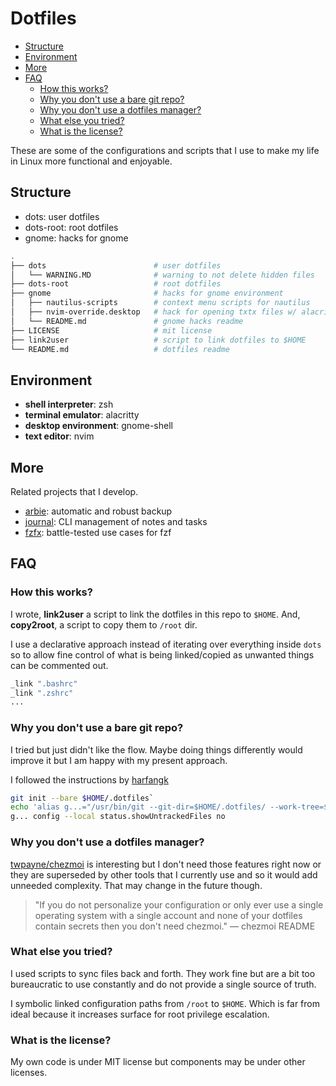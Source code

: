 # Dotfiles

<!-- TOC GitLab -->

* [Structure](#structure)
* [Environment](#environment)
* [More](#more)
* [FAQ](#faq)
  * [How this works?](#how-this-works)
  * [Why you don't use a bare git repo?](#why-you-dont-use-a-bare-git-repo)
  * [Why you don't use a dotfiles manager?](#why-you-dont-use-a-dotfiles-manager)
  * [What else you tried?](#what-else-you-tried)
  * [What is the license?](#what-is-the-license)

<!-- /TOC -->

These are some of the configurations and scripts that I use to make my life in Linux more functional and enjoyable. 

## Structure
- dots: user dotfiles
- dots-root: root dotfiles
- gnome: hacks for gnome

```sh
.
├── dots                        # user dotfiles
│   └── WARNING.MD              # warning to not delete hidden files
├── dots-root                   # root dotfiles
├── gnome                       # hacks for gnome environment
│   ├── nautilus-scripts        # context menu scripts for nautilus
│   ├── nvim-override.desktop   # hack for opening txtx files w/ alacritty
│   └── README.md               # gnome hacks readme
├── LICENSE                     # mit license
├── link2user                   # script to link dotfiles to $HOME
└── README.md                   # dotfiles readme
```

## Environment
- **shell interpreter**: zsh
- **terminal emulator**: alacritty
- **desktop environment**: gnome-shell
- **text editor**: nvim

## More
Related projects that I develop.

- [arbie](https://github.com/lbcnz/arbie): automatic and robust backup
- [journal](https://github.com/lbcnz/journal): CLI management of notes and tasks
- [fzfx](https://github.com/lbcnz/fzfx): battle-tested use cases for fzf

## FAQ
### How this works?
I wrote, **link2user** a script to link the dotfiles in this repo to `$HOME`. And, **copy2root**, a script to copy them to `/root` dir.

I use a declarative approach instead of iterating over everything inside `dots` so to allow fine control of what is being linked/copied as unwanted things can be commented out.

```sh
_link ".bashrc"
_link ".zshrc"
...
```

### Why you don't use a bare git repo?
I tried but just didn't like the flow. Maybe doing things differently would improve it but I am happy with my present approach.

I followed the instructions by [harfangk](https://harfangk.github.io/2016/09/18/manage-dotfiles-with-a-git-bare-repository.html)
```sh
git init --bare $HOME/.dotfiles`
echo 'alias g...="/usr/bin/git --git-dir=$HOME/.dotfiles/ --work-tree=$HOME"' >> $HOME/.aliases
g... config --local status.showUntrackedFiles no
```

### Why you don't use a dotfiles manager?
[twpayne/chezmoi](https://github.com/twpayne/chezmoi) is interesting but I don't need those features right now or they are superseded by other tools that I currently use and so it would add unneeded complexity. That may change in the future though.

> "If you do not personalize your configuration or only ever use a single operating system with a single account and none of your dotfiles contain secrets then you don't need chezmoi." — chezmoi README 

### What else you tried?
I used scripts to sync files back and forth. They work fine but are a bit too bureaucratic to use constantly and do not provide a single source of truth.

I symbolic linked configuration paths from `/root` to `$HOME`. Which is far from ideal because it increases surface for root privilege escalation.

### What is the license?
My own code is under MIT license but components may be under other licenses.

